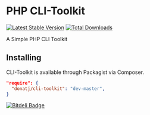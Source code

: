 # PHP CLI-Toolkit

[![Latest Stable Version](https://poser.pugx.org/donatj/cli-toolkit/v/stable.png)](https://packagist.org/packages/donatj/cli-toolkit)
[![Total Downloads](https://poser.pugx.org/donatj/cli-toolkit/downloads.png)](https://packagist.org/packages/donatj/cli-toolkit)

A Simple PHP CLI Toolkit

## Installing

CLI-Toolkit is available through Packagist via Composer.

```json
"require": {
  "donatj/cli-toolkit": "dev-master",
}
```


[![Bitdeli Badge](https://d2weczhvl823v0.cloudfront.net/donatj/cli-toolkit/trend.png)](https://bitdeli.com/free "Bitdeli Badge")

